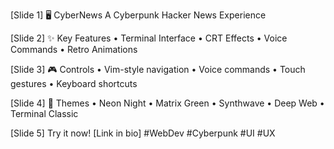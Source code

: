 [Slide 1]
🖥️ CyberNews
A Cyberpunk Hacker News Experience

[Slide 2]
✨ Key Features
• Terminal Interface
• CRT Effects
• Voice Commands
• Retro Animations

[Slide 3]
🎮 Controls
• Vim-style navigation
• Voice commands
• Touch gestures
• Keyboard shortcuts

[Slide 4]
🎨 Themes
• Neon Night
• Matrix Green
• Synthwave
• Deep Web
• Terminal Classic

[Slide 5]
Try it now!
[Link in bio]
#WebDev #Cyberpunk #UI #UX